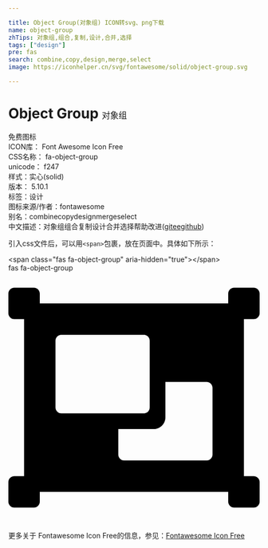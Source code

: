 ```yaml
---

title: Object Group(对象组) ICON转svg、png下载
name: object-group
zhTips: 对象组,组合,复制,设计,合并,选择
tags: ["design"]
pre: fas
search: combine,copy,design,merge,select
image: https://iconhelper.cn/svg/fontawesome/solid/object-group.svg

---
```


# Object Group  <small style="font-size: 60%;font-weight: 100">对象组</small>


<div class="detail-page">
<p>
<span><span class="badge-success badge">免费图标</span> </span>
<br/>
<span>
ICON库：
<span class="badge-secondary badge">Font Awesome Icon Free</span> 
</span>
<br/>
<span>
CSS名称：
<span class="badge-secondary badge">fa-object-group</span> 
</span>
<br/>
<span>
unicode：
<span class="badge-secondary badge">f247</span> 
<copy-btn content='f247' btn-title=""></copy-btn>
<copy-btn :content='String.fromCodePoint(parseInt("f247", 16))' btn-title="复制U"></copy-btn>
</span><br/><span>样式：<span class="badge-light badge">实心(solid)</span></span>
<br/>
<span>
版本：
<span class="badge-secondary badge">5.10.1</span> 
</span><br/><span>标签：<span class="badge-light badge"><router-link to="/tags/design.html">设计</router-link></span></span>
<br/>
<span>图标来源/作者：<span class="badge-light badge">fontawesome</span></span> 
<br/>
<span>别名：<span class="badge-light badge">combine</span><span class="badge-light badge">copy</span><span class="badge-light badge">design</span><span class="badge-light badge">merge</span><span class="badge-light badge">select</span></span><br/><span class="zh-detail">中文描述：<span class="badge-primary badge">对象组</span><span class="badge-primary badge">组合</span><span class="badge-primary badge">复制</span><span class="badge-primary badge">设计</span><span class="badge-primary badge">合并</span><span class="badge-primary badge">选择</span><span class="help-link"><span>帮助改进</span>(<a href="https://gitee.com/liuwave/icon-helper/edit/master/json/fontawesome/solid/object-group.json" target="_blank" rel="noopener noreferrer">gitee</a><a href="https://github.com/liuwave/icon-helper/edit/master/json/fontawesome/solid/object-group.json" target="_blank" rel="noopener noreferrer">github</a></span>)</span><br/>
</p>
</div>
<div class="alert alert-dark">
  <i class="fas fa-object-group fa-xs"></i>
  <i class="fas fa-object-group fa-sm"></i>
  <i class="fas fa-object-group fa-lg"></i>
  <i class="fas fa-object-group fa-2x"></i>
  <i class="fas fa-object-group fa-3x"></i>
  <i class="fas fa-object-group fa-5x"></i>
  <i class="fas fa-object-group fa-7x"></i>
</div>
<div>
  <p>引入css文件后，可以用<code>&lt;span&gt;</code>包裹，放在页面中。具体如下所示：    
  </p>
  <div class="alert alert-primary" style="font-size: 14px">
    &lt;span class="fas fa-object-group" aria-hidden="true"&gt;&lt;/span&gt;
    <copy-btn content='<span class="fas fa-object-group" aria-hidden="true"></span>'></copy-btn>
  </div>
  <div class="alert alert-secondary">
    <i class="fas fa-object-group"
    style="font-size: 24px"
    aria-hidden="true"></i> fas fa-object-group
    <copy-btn content="fas fa-object-group" btn-title="复制图标名称"></copy-btn>
  </div>
</div>
<div id="svg" class="svg-wrap">
<svg xmlns="http://www.w3.org/2000/svg" viewBox="0 0 512 512"><path d="M480 128V96h20c6.627 0 12-5.373 12-12V44c0-6.627-5.373-12-12-12h-40c-6.627 0-12 5.373-12 12v20H64V44c0-6.627-5.373-12-12-12H12C5.373 32 0 37.373 0 44v40c0 6.627 5.373 12 12 12h20v320H12c-6.627 0-12 5.373-12 12v40c0 6.627 5.373 12 12 12h40c6.627 0 12-5.373 12-12v-20h384v20c0 6.627 5.373 12 12 12h40c6.627 0 12-5.373 12-12v-40c0-6.627-5.373-12-12-12h-20V128zM96 276V140c0-6.627 5.373-12 12-12h168c6.627 0 12 5.373 12 12v136c0 6.627-5.373 12-12 12H108c-6.627 0-12-5.373-12-12zm320 96c0 6.627-5.373 12-12 12H236c-6.627 0-12-5.373-12-12v-52h72c13.255 0 24-10.745 24-24v-72h84c6.627 0 12 5.373 12 12v136z"/></svg>
</div>
<detail full-name='fa-object-group'></detail>

<Vssue title="关于“Object Group”的评论" />
    
<div><p>更多关于  Fontawesome Icon Free的信息，参见：<a target="_blank" href="https://iconhelper.cn/fontawesome.html">Fontawesome Icon Free</a>
</p></div>
